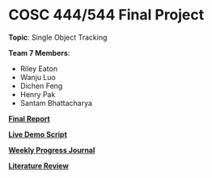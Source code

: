 # COSC 444/544 Final Project

**Topic**: Single Object Tracking

**Team 7 Members**:

- Riley Eaton
- Wanju Luo
- Dichen Feng
- Henry Pak
- Santam Bhattacharya

**[Final Report](documentation/final_report/Report_IEEE.pdf)**

**[Live Demo Script](src/live_webcam_capture.m)**

**[Weekly Progress Journal](documentation/progress_journal.md)**

**[Literature Review](documentation/part1/literature_review.pdf)**
